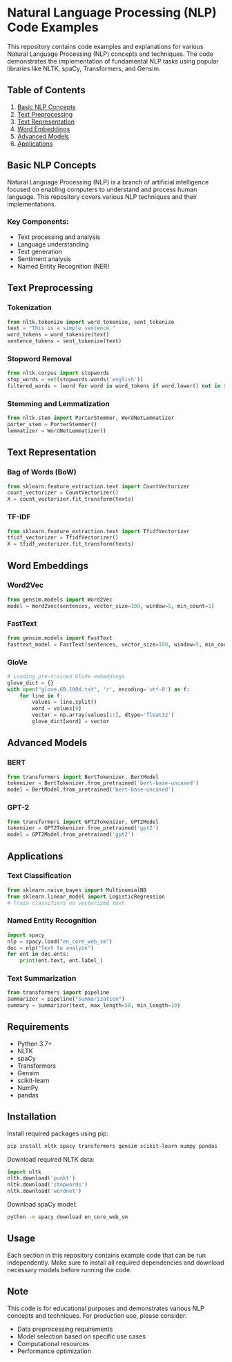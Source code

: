 # Natural Language Processing (NLP) Code Examples

This repository contains code examples and explanations for various Natural Language Processing (NLP) concepts and techniques. The code demonstrates the implementation of fundamental NLP tasks using popular libraries like NLTK, spaCy, Transformers, and Gensim.

## Table of Contents

1. [Basic NLP Concepts](#basic-nlp-concepts)
2. [Text Preprocessing](#text-preprocessing)
3. [Text Representation](#text-representation)
4. [Word Embeddings](#word-embeddings)
5. [Advanced Models](#advanced-models)
6. [Applications](#applications)

## Basic NLP Concepts

Natural Language Processing (NLP) is a branch of artificial intelligence focused on enabling computers to understand and process human language. This repository covers various NLP techniques and their implementations.

### Key Components:
- Text processing and analysis
- Language understanding
- Text generation
- Sentiment analysis
- Named Entity Recognition (NER)

## Text Preprocessing

### Tokenization
```python
from nltk.tokenize import word_tokenize, sent_tokenize
text = "This is a simple sentence."
word_tokens = word_tokenize(text)
sentence_tokens = sent_tokenize(text)
```

### Stopword Removal
```python
from nltk.corpus import stopwords
stop_words = set(stopwords.words('english'))
filtered_words = [word for word in word_tokens if word.lower() not in stop_words]
```

### Stemming and Lemmatization
```python
from nltk.stem import PorterStemmer, WordNetLemmatizer
porter_stem = PorterStemmer()
lemmatizer = WordNetLemmatizer()
```

## Text Representation

### Bag of Words (BoW)
```python
from sklearn.feature_extraction.text import CountVectorizer
count_vectorizer = CountVectorizer()
X = count_vectorizer.fit_transform(texts)
```

### TF-IDF
```python
from sklearn.feature_extraction.text import TfidfVectorizer
tfidf_vectorizer = TfidfVectorizer()
X = tfidf_vectorizer.fit_transform(texts)
```

## Word Embeddings

### Word2Vec
```python
from gensim.models import Word2Vec
model = Word2Vec(sentences, vector_size=100, window=5, min_count=1)
```

### FastText
```python
from gensim.models import FastText
fasttext_model = FastText(sentences, vector_size=100, window=5, min_count=1)
```

### GloVe
```python
# Loading pre-trained GloVe embeddings
glove_dict = {}
with open("glove.6B.100d.txt", 'r', encoding='utf-8') as f:
    for line in f:
        values = line.split()
        word = values[0]
        vector = np.array(values[1:], dtype='float32')
        glove_dict[word] = vector
```

## Advanced Models

### BERT
```python
from transformers import BertTokenizer, BertModel
tokenizer = BertTokenizer.from_pretrained('bert-base-uncased')
model = BertModel.from_pretrained('bert-base-uncased')
```

### GPT-2
```python
from transformers import GPT2Tokenizer, GPT2Model
tokenizer = GPT2Tokenizer.from_pretrained('gpt2')
model = GPT2Model.from_pretrained('gpt2')
```

## Applications

### Text Classification
```python
from sklearn.naive_bayes import MultinomialNB
from sklearn.linear_model import LogisticRegression
# Train classifiers on vectorized text
```

### Named Entity Recognition
```python
import spacy
nlp = spacy.load("en_core_web_sm")
doc = nlp("Text to analyze")
for ent in doc.ents:
    print(ent.text, ent.label_)
```

### Text Summarization
```python
from transformers import pipeline
summarizer = pipeline("summarization")
summary = summarizer(text, max_length=50, min_length=10)
```

## Requirements

- Python 3.7+
- NLTK
- spaCy
- Transformers
- Gensim
- scikit-learn
- NumPy
- pandas

## Installation

Install required packages using pip:

```bash
pip install nltk spacy transformers gensim scikit-learn numpy pandas
```

Download required NLTK data:
```python
import nltk
nltk.download('punkt')
nltk.download('stopwords')
nltk.download('wordnet')
```

Download spaCy model:
```bash
python -m spacy download en_core_web_sm
```

## Usage

Each section in this repository contains example code that can be run independently. Make sure to install all required dependencies and download necessary models before running the code.

## Note

This code is for educational purposes and demonstrates various NLP concepts and techniques. For production use, please consider:
- Data preprocessing requirements
- Model selection based on specific use cases
- Computational resources
- Performance optimization
